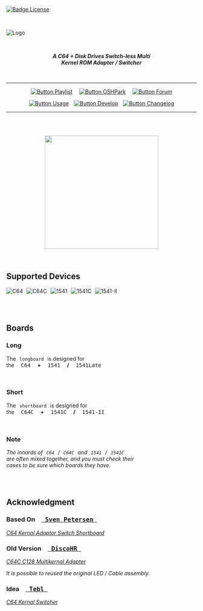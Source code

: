 
[![Badge License]][License]

<br>

![Logo]

<br>

<div align = center>

***A C64 + Disk Drives Switch-less Multi*** <br>
***Kernel ROM Adapter / Switcher***

<br>

---

[![Button Playlist]][Playlist]   
[![Button OSHPark]][OSHPark]   
[![Button Forum]][Forum]

[![Button Usage]][Usage]  
[![Button Develop]][Develop]  
[![Button Changelog]][Changelog]

---

<br>
<br>

<img
  src = 'User%20Guide/media/Board_overview.png'
  height = 300
/>

</div>

<br>

## Supported Devices

![C64]  ![C64C]  ![1541]  ![1541C]  ![1541-II] 

<br>
<br>

## Boards

### Long

The  `longboard`  is designed for <br>
the  <kbd> C64 </kbd>  **+**  <kbd> 1541 </kbd>  **/**  <kbd> 1541Late </kbd>

<br>

### Short

The  `shortboard`  is designed for <br>
the  <kbd> C64C </kbd>  **+**  <kbd> 1541C </kbd>  **/**  <kbd> 1541-II </kbd>

<br>

### Note

*The innards of  `C64`  /  `C64C`  and  `1541`  /  `1541C`* <br>
*are often mixed together, and you must check their* <br>
*cases to be sure which boards they have.*

<br>
<br>

## Acknowledgment

### Based On   [<kbd> Sven Petersen </kbd>][Petersen]

*[C64 Kernal Adaptor Switch Shortboard]*

### Old Version   [<kbd> DiscoHR </kbd>][DiscoHR]

*[C64C C128 Multikernal Adapter]*

*It is possible to reused the original LED / Cable assembly.*

### Idea   [<kbd> Tebl </kbd>][DiscoHR]

*[C64 Kernal Switcher]*

<br>


<!----------------------------------------------------------------------------->

[Playlist]: https://www.youtube.com/playlist?list=PLtQOf_JULmrQTB7486X5pXG1Aaxbl_RdE
[OSHPark]: https://oshpark.com/profiles/bwack 'Order The Board'
[Forum]: http://www.lemon64.com/forum/viewtopic.php?p=747333 'Lemon64 Forum Post'

[Changelog]: Documentation/Changelog.md
[Develop]: Documentation/Develop.md
[License]: LICENSE
[Usage]: Documentation/Usage.md
[Logo]: User%20Guide/media/SKS64-Logos-Ver2.png

[Badge License]: https://img.shields.io/badge/Open_Hardware-1.2-292961?style=for-the-badge


<!--------------------------------{ Devices }---------------------------------->

[1541-II]: https://img.shields.io/badge/１５４１－ＩＩ-d7cdbb?style=flat
[1541C]: https://img.shields.io/badge/１５４１Ｃ-d7cdbb?style=flat
[1541]: https://img.shields.io/badge/１５４１-d7cdbb?style=flat
[C64C]: https://img.shields.io/badge/Ｃ６４Ｃ-d7cdbb?style=flat
[C64]: https://img.shields.io/badge/Ｃ６４-d7cdbb?style=flat


<!----------------------------{ Acknowledgment }------------------------------->

[C64 Kernal Adaptor Switch Shortboard]: https://github.com/svenpetersen1965/C64-Kernal-Adaptor-Switch-short-board-
[C64C C128 Multikernal Adapter]: https://github.com/discoHR/C64C-C128-multikernal-adapter
[C64 Kernal Switcher]: https://github.com/tebl/C64-Kernal-Switcher

[Petersen]: https://github.com/svenpetersen1965
[DiscoHR]: https://github.com/discoHR
[Tebl]: https://github.com/tebl


<!--------------------------------{ Buttons }---------------------------------->

[Button Changelog]: https://img.shields.io/badge/Changelog-19abdd?style=for-the-badge&logoColor=white&logo=AzureArtifacts
[Button Playlist]: https://img.shields.io/badge/Playlist-FF0000?style=for-the-badge&logoColor=white&logo=Youtube
[Button Develop]: https://img.shields.io/badge/Develop-00979D?style=for-the-badge&logoColor=white&logo=Arduino
[Button OSHPark]: https://img.shields.io/badge/OSHPark-752c8d?style=for-the-badge&logoColor=white&logo=Houzz
[Button Usage]: https://img.shields.io/badge/Usage-ED145B?style=for-the-badge&logoColor=white&logo=AppleArcade
[Button Forum]: https://img.shields.io/badge/Forum-5287B8?style=for-the-badge&logoColor=white&logo=AskUbuntu
